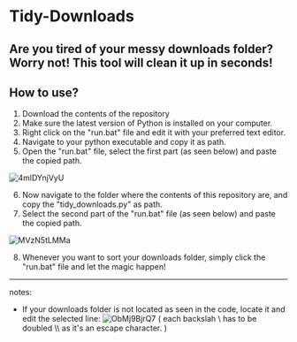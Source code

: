 # Tidy-Downloads
## Are you tired of your messy downloads folder? Worry not! This tool will clean it up in seconds!

## How to use?

1. Download the contents of the repository
2. Make sure the latest version of Python is installed on your computer.
3. Right click on the "run.bat" file and edit it with your preferred text editor.
4. Navigate to your python executable and copy it as path.
5. Open the "run.bat" file, select the first part (as seen below) and paste the copied path.

![4mlDYnjVyU](https://user-images.githubusercontent.com/115464530/197403837-1cba3128-2237-4db4-ba09-dddaa4fe532a.png)

6. Now navigate to the folder where the contents of this repository are, and copy the "tidy_downloads.py" as path.
7. Select the second part of the "run.bat" file (as seen below) and paste the copied path.

![MVzN5tLMMa](https://user-images.githubusercontent.com/115464530/197404016-ad3067bd-cceb-4f89-9dab-612497a5bb3b.png)

8. Whenever you want to sort your downloads folder, simply click the "run.bat" file and let the magic happen!

- - -
notes:
- If your downloads folder is not located as seen in the code, locate it and edit the selected line:
  ![ObMj9BjrQ7](https://user-images.githubusercontent.com/115464530/197404377-c5b57c9e-affc-4c15-a0e8-6a9c9186c906.png)
  ( each backslah \ has to be doubled \\\ as it's an escape character. )
